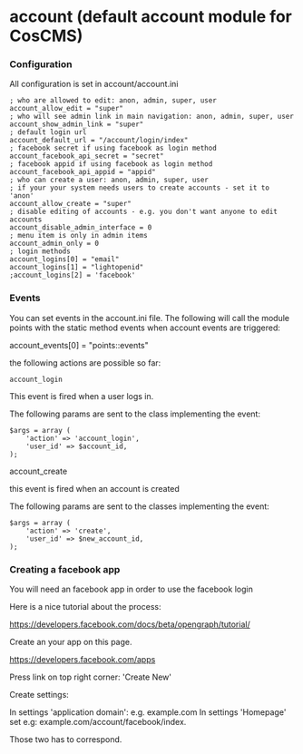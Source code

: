 account (default account module for CosCMS)
===========================================

### Configuration

All configuration is set in account/account.ini

    ; who are allowed to edit: anon, admin, super, user
    account_allow_edit = "super"
    ; who will see admin link in main navigation: anon, admin, super, user
    account_show_admin_link = "super"
    ; default login url
    account_default_url = "/account/login/index"
    ; facebook secret if using facebook as login method
    account_facebook_api_secret = "secret"
    ; facebook appid if using facebook as login method
    account_facebook_api_appid = "appid"
    ; who can create a user: anon, admin, super, user
    ; if your your system needs users to create accounts - set it to 'anon'
    account_allow_create = "super"
    ; disable editing of accounts - e.g. you don't want anyone to edit accounts
    account_disable_admin_interface = 0
    ; menu item is only in admin items
    account_admin_only = 0
    ; login methods
    account_logins[0] = "email"
    account_logins[1] = "lightopenid"
    ;account_logins[2] = 'facebook'


### Events

You can set events in the account.ini file. The following will call the 
module points with the static method events when account events are triggered: 

account_events[0] = "points::events"

the following actions are possible so far: 

    account_login

This event is fired when a user logs in. 

The following params are sent to the class implementing the event:

    $args = array (
        'action' => 'account_login',
        'user_id' => $account_id,
    );
 
   account_create

this event is fired when an account is created

The following params are sent to the classes implementing the event:

    $args = array (
        'action' => 'create',
        'user_id' => $new_account_id,
    );

### Creating a facebook app 

You will need an facebook app in order to use the facebook login 

Here is a nice tutorial about the process: 

https://developers.facebook.com/docs/beta/opengraph/tutorial/

Create an your app on this page. 

https://developers.facebook.com/apps

Press link on top right corner: 'Create New'

Create settings: 

In settings 'application domain': e.g. example.com
In settings 'Homepage' set e.g: example.com/account/facebook/index. 

Those two has to correspond.  
